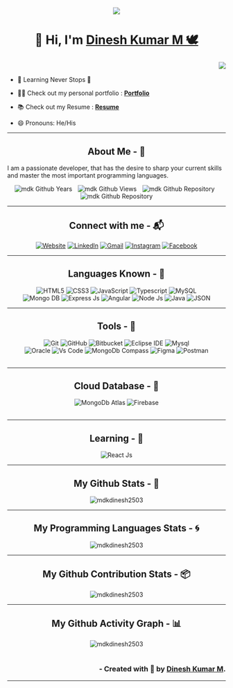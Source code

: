 <h3 align="center"><img src="https://capsule-render.vercel.app/api?type=Rounded&color=438CB5&height=90&section=header&text=💖DINESH%20KUMAR%20M💖&fontSize=40&fontColor=FFFFFF"/></h3>

<h1 align="center">👋 Hi, I'm <a href="https://github.com/mdkdinesh2503/" target="_blank"> Dinesh Kumar M 🕊️ </a></h1>

<h3 align="right"> <img src="https://readme-typing-svg.herokuapp.com?color=0357F7&lines=-+Full+Stack+Developer+%3A)"/> </h3>

- 🌱 Learning Never Stops 🚀

- 👨‍💻 Check out my personal portfolio : **<a href="https://mdkdinesh2503.github.io/mdk/" target="_blank">Portfolio</a>**

- 📚 Check out my Resume : **<a href="https://mdkdinesh2503.github.io/mdk/images/Dinesh_Resume.pdf" target="_blank">Resume</a>**

- 😄 Pronouns: He/His

---

<!-- About section starts -->
<h2 align="center"> About Me - 🦅 </h2>
<p> I am a passionate developer, that has the desire to sharp your current skills and master the most important programming languages. </p>
<div align="center">
  <img src="https://badges.pufler.dev/years/mdkdinesh2503?color=blue&style=for-the-badge" alt="mdk Github Years" />&numsp;
  <img src="https://komarev.com/ghpvc/?username=mdkdinesh2503&color=blue&style=for-the-badge" alt="mdk Github Views" />&numsp;
  <img src="https://badges.pufler.dev/repos/mdkdinesh2503?color=blue&style=for-the-badge" alt="mdk Github Repository" />&numsp;
  <img src="https://komarev.com/ghpvc/?username=mdkdinesh2503&label=Visitors&color=0e75b6&style=for-the-badge" alt="mdk Github Repository" />
</div>

---
<!-- About section ends -->

<!-- Social link section starts -->
<h2 align="center">Connect with me - 📬 </h2>
<div align="center">
  <a href="..."><img alt="Website" src="https://img.shields.io/badge/Website-DC143C?style=for-the-badge&logo=medium&logoColor=white"/></a>
  <a href="https://www.linkedin.com/in/mdkdinesh2503/"><img alt="LinkedIn" src="https://img.shields.io/badge/linkedin-%230077B5.svg?style=for-the-badge&logo=linkedin&logoColor=white"/></a>
  <a href="mailto:mdkdinesh2503@gmail.com"><img alt="Gmail" src="https://img.shields.io/badge/Gmail-D14836?style=for-the-badge&logo=gmail&logoColor=white"/></a>
  <a href="https://www.instagram.com/mdk_here_official/"><img alt="Instagram" src="https://img.shields.io/badge/Instagram-E4405F?style=for-the-badge&logo=instagram&logoColor=white"/></a>
  <a href="https://www.facebook.com/people/Dinesh-Kumar/pfbid02nqDxuJZQZp3ST8XfNDhiiT5qt6BobeAbysc8yNWiusLmJ4YFaFoo9su8XXFYUSjtl/"><img alt="Facebook" src="https://img.shields.io/badge/Facebook-%231877F2?style=for-the-badge&logo=facebook&logoColor=white"/></a>
</div>

---
<!-- Social link section ends -->

<!-- Skills section starts -->
<h2 align="center">Languages Known - 🧰 </h2>
<div align="center">
  <img alt="HTML5" src="https://img.shields.io/badge/html5-%23E34F26.svg?style=for-the-badge&logo=html5&logoColor=white"/>
  <img alt="CSS3" src="https://img.shields.io/badge/css3-%231572B6.svg?style=for-the-badge&logo=css3&logoColor=white"/> 
  <img alt="JavaScript" src="https://img.shields.io/badge/javascript-F7DF1E?style=for-the-badge&logo=javascript&logoColor=black"/> 
  <img alt="Typescript" src="https://img.shields.io/badge/typescript-%23007ACC.svg?style=for-the-badge&logo=typescript&logoColor=white"/>
  <img alt="MySQL" src="https://img.shields.io/badge/mysql-4479A1?style=for-the-badge&logo=mysql&logoColor=white"/>
<br/>
  <img alt="Mongo DB" src="https://img.shields.io/badge/MongoDB-%234ea94b.svg?style=for-the-badge&logo=mongodb&logoColor=white"/>
  <img alt="Express Js" src="https://img.shields.io/badge/express.js-%23404d59.svg?style=for-the-badge&logo=express&logoColor=%2361DAFB"/>
  <img alt="Angular" src="https://img.shields.io/badge/angular-%23DD0031.svg?style=for-the-badge&logo=angular&logoColor=white"/>
  <img alt="Node Js" src="https://img.shields.io/badge/node.js-339933?style=for-the-badge&logo=node.js&logoColor=white"/> 
  <img alt="Java" src="https://img.shields.io/badge/Java-%23ED8B00.svg?style=for-the-badge&logo=Java&logoColor=white"/>
  <img alt="JSON" src="https://img.shields.io/badge/Json-339933?style=for-the-badge&logo=Json&logoColor=white"/>
</div>

---
<!-- Skills section ends -->

<!-- Tools section starts -->
<h2 align="center">Tools - 🔭</h2>
<div align="center">
  <img alt="Git" src="https://img.shields.io/badge/Git-F05032.svg?style=for-the-badge&logo=Git&logoColor=white"/>
  <img alt="GitHub" src="https://img.shields.io/badge/GitHub-121013.svg?style=for-the-badge&logo=GitHub&logoColor=white"/>
  <img alt="Bitbucket" src="https://img.shields.io/badge/bitbucket-%231572B6.svg?style=for-the-badge&logo=bitbucket&logoColor=white"/>
  <img alt="Eclipse IDE" src="https://img.shields.io/badge/Eclipse%20IDE-2C2255?style=for-the-badge&logo=Eclipse%20IDE&logoColor=white"/> 
  <img alt="Mysql" src="https://img.shields.io/badge/mysql-%231572B6.svg?style=for-the-badge&logo=mysql&logoColor=white"/><br/>
  <img alt="Oracle" src="https://img.shields.io/badge/oracle-CB3837?style=for-the-badge&logo=oracle&logoColor=white"/>
  <img alt="Vs Code" src="https://img.shields.io/badge/Visual_Studio-0078d7?style=for-the-badge&logo=visual%20studio&logoColor=white"/>
  <img alt="MongoDb Compass" src="https://img.shields.io/badge/MongoDb%20Compass-%234ea94b.svg?style=for-the-badge&logo=mongodb&logoColor=black"/>
  <img alt="Figma" src="https://img.shields.io/badge/Figma-%23F24E1E?style=for-the-badge&logo=Figma&logoColor=white"/>
  <img alt="Postman" src="https://img.shields.io/badge/Postman-FF6C37?style=for-the-badge&logo=postman&logoColor=white"/>
</div>
<br/>

---
<!-- Tools section ends -->

<!-- Cloud Database section starts -->
<h2 align="center">Cloud Database - 🔭</h2>
<div align="center">
  <img alt="MongoDb Atlas" src="https://img.shields.io/badge/MongoDb%20Atlas-%234ea94b.svg?style=for-the-badge&logo=mongodb&logoColor=black"/>
  <img alt="Firebase" src="https://img.shields.io/badge/firebase-F7DF1E?style=for-the-badge&logo=firebase&logoColor=black"/>
</div>
<br/>

---
<!-- Cloud Database section ends -->

<!-- Learnings section ends -->
<h2 align="center">Learning - 🤹</h2>
<div align="center">
  <img alt="React Js" src="https://img.shields.io/badge/react.js-61DBFB?style=for-the-badge&logo=react&logoColor=%23007ACC"/>
</div>

---
<!-- Learnings section ends -->

<!-- Github Statics section starts -->
<h2 align="center"> My Github Stats - 📣 </h2>
<p align="center">
  <img src="https://github-readme-stats.vercel.app/api?username=mdkdinesh2503&show_icons=true&theme=radical&locale=en" alt="mdkdinesh2503" />
</p>

---
<!-- Github Statics section ends -->

<!-- Programming Statics section starts -->
<h2 align="center"> My Programming Languages Stats - 🌀 </h2>
<p align="center">
  <img src="https://github-readme-stats.vercel.app/api/top-langs?username=mdkdinesh2503&show_icons=true&theme=radical&locale=en&layout=compact" alt="mdkdinesh2503" />
</p>

---
<!-- Programming Statics section ends -->

<!-- Github Contribution section starts -->
<h2 align="center"> My Github Contribution Stats - 📦 </h2>
<div align="center">
<img align="center" src="https://github-readme-streak-stats.herokuapp.com/?user=mdkdinesh2503&theme=radical&border=7F3FBF&background=0D1117" alt="mdkdinesh2503" />
</div>

---
<!-- Github Contribution section ends -->

<!-- Github Activity section starts -->
<h2 align="center"> My Github Activity Graph - 📊 </h2>
<div align="center">
<img align="center" src="https://github-readme-activity-graph.vercel.app/graph?username=mdkdinesh2503&custom_title=Dinesh%20Kumar%20M's%20GitHub%20Activity%20Graph&bg_color=0D1117&color=7F3FBF&line=7F3FBF&point=7F3FBF&area_color=FFFFFF&title_color=FFFFFF&border=7F3FBF&area=true" alt="mdkdinesh2503" />
</div>
<br/>
<!-- Github Activity section ends -->

 <h3 align="right">- Created with 🤍 by <a href="https://github.com/mdkdinesh2503/">Dinesh Kumar M</a>. </h3>

 ---
